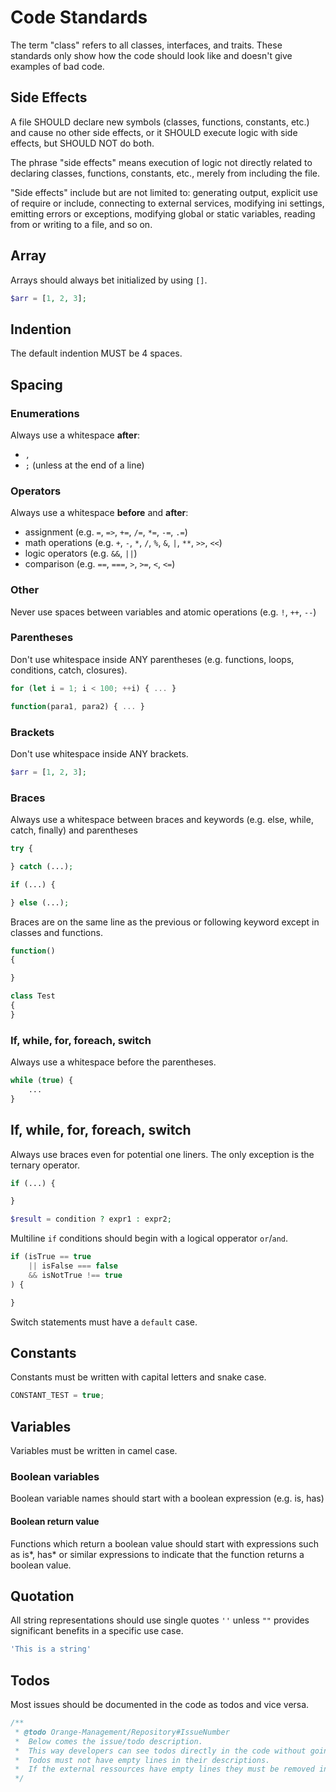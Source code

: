 # Code Standards

The term "class" refers to all classes, interfaces, and traits. These standards only show how the code should look like and doesn't give examples of bad code.

## Side Effects

A file SHOULD declare new symbols (classes, functions, constants, etc.) and cause no other side effects, or it SHOULD execute logic with side effects, but SHOULD NOT do both.

The phrase "side effects" means execution of logic not directly related to declaring classes, functions, constants, etc., merely from including the file.

"Side effects" include but are not limited to: generating output, explicit use of require or include, connecting to external services, modifying ini settings, emitting errors or exceptions, modifying global or static variables, reading from or writing to a file, and so on.

## Array

Arrays should always bet initialized by using `[]`.

```php
$arr = [1, 2, 3];
```

## Indention

The default indention MUST be 4 spaces.

## Spacing

### Enumerations

Always use a whitespace **after**:

* `,`
* `;` (unless at the end of a line)

### Operators

Always use a whitespace **before** and **after**:

* assignment (e.g. `=`, `=>`, `+=`, `/=`, `*=`, `-=`, `.=`)
* math operations (e.g. `+`, `-`, `*`, `/`, `%`, `&`, `|`, `**`, `>>`, `<<`)
* logic operators (e.g. `&&`, `||`)
* comparison (e.g. `==`, `===`, `>`, `>=`, `<`, `<=`)

### Other

Never use spaces between variables and atomic operations (e.g. `!`, `++`, `--`)

### Parentheses

Don't use whitespace inside ANY parentheses (e.g. functions, loops, conditions, catch, closures).

```js
for (let i = 1; i < 100; ++i) { ... }
```

```js
function(para1, para2) { ... }
```

### Brackets

Don't use whitespace inside ANY brackets.

```php
$arr = [1, 2, 3];
```

### Braces

Always use a whitespace between braces and keywords (e.g. else, while, catch, finally) and parentheses

```php
try {

} catch (...);
```

```php
if (...) {

} else (...);
```

Braces are on the same line as the previous or following keyword except in classes and functions.

```php
function()
{

}
```

```php
class Test
{
}
```

### If, while, for, foreach, switch

Always use a whitespace before the parentheses.

```php
while (true) {
    ...
}
```

## If, while, for, foreach, switch

Always use braces even for potential one liners. The only exception is the ternary operator.

```php
if (...) {

}
```

```php
$result = condition ? expr1 : expr2;
```

Multiline `if` conditions should begin with a logical opperator `or`/`and`.

```php
if (isTrue == true
    || isFalse === false
    && isNotTrue !== true
) {

}
```

Switch statements must have a `default` case.

## Constants

Constants must be written with capital letters and snake case.

```js
CONSTANT_TEST = true;
```

## Variables

Variables must be written in camel case.

### Boolean variables

Boolean variable names should start with a boolean expression (e.g. is, has)

#### Boolean return value

Functions which return a boolean value should start with expressions such as is*, has* or similar expressions to indicate that the function returns a boolean value.

## Quotation

All string representations should use single quotes `''` unless `""` provides significant benefits in a specific use case.

```js
'This is a string'
```

## Todos

Most issues should be documented in the code as todos and vice versa.

```php
/**
 * @todo Orange-Management/Repository#IssueNumber
 *  Below comes the issue/todo description.
 *  This way developers can see todos directly in the code without going to an external source.
 *  Todos must not have empty lines in their descriptions.
 *  If the external ressources have empty lines they must be removed in the todo comment.
 */
```